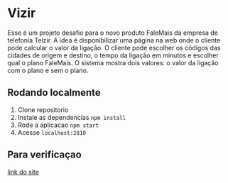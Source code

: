 # Vizir

Esse é um projeto desafio para o novo produto FaleMais da empresa de telefonia Telzir.
A idea é disponibilizar uma página na web onde o cliente pode calcular o valor da ligação. O cliente pode escolher os códigos das cidades de origem e destino, o tempo da ligação em minutos e escolher qual o plano FaleMais. O sistema mostra dois valores: o valor da ligação com o plano e sem o plano.  
 

## Rodando localmente

1. Clone repositorio
1. Instale as dependencias `npm install`
1. Rode a aplicacao `npm start`
1. Acesse `localhost:2810`

## Para verificaçao
[link do site](https://falemaisbianca.herokuapp.com/)
